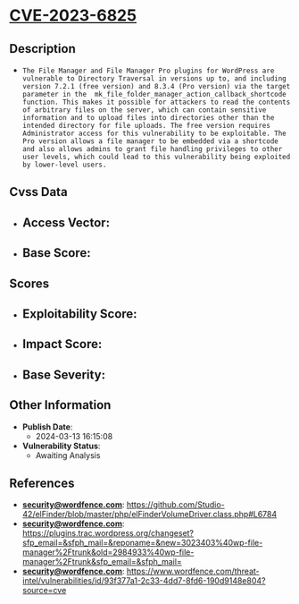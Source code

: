 
# [CVE-2023-6825](https://cve.mitre.org/cgi-bin/cvename.cgi?name=CVE-2023-6825)

## Description

- `The File Manager and File Manager Pro plugins for WordPress are vulnerable to Directory Traversal in versions up to, and including version 7.2.1 (free version) and 8.3.4 (Pro version) via the target parameter in the  mk_file_folder_manager_action_callback_shortcode function. This makes it possible for attackers to read the contents of arbitrary files on the server, which can contain sensitive information and to upload files into directories other than the intended directory for file uploads. The free version requires Administrator access for this vulnerability to be exploitable. The Pro version allows a file manager to be embedded via a shortcode and also allows admins to grant file handling privileges to other user levels, which could lead to this vulnerability being exploited by lower-level users.`

## Cvss Data

- **Access Vector**:
  - 
- **Base Score**:
  - 

## Scores

- **Exploitability Score**:
  - 
- **Impact Score**:
  - 
- **Base Severity**:
  - 

## Other Information

- **Publish Date**:
  - 2024-03-13 16:15:08
- **Vulnerability Status**:
  - Awaiting Analysis

## References

- **security@wordfence.com**: https://github.com/Studio-42/elFinder/blob/master/php/elFinderVolumeDriver.class.php#L6784
- **security@wordfence.com**: https://plugins.trac.wordpress.org/changeset?sfp_email=&sfph_mail=&reponame=&new=3023403%40wp-file-manager%2Ftrunk&old=2984933%40wp-file-manager%2Ftrunk&sfp_email=&sfph_mail=
- **security@wordfence.com**: https://www.wordfence.com/threat-intel/vulnerabilities/id/93f377a1-2c33-4dd7-8fd6-190d9148e804?source=cve
